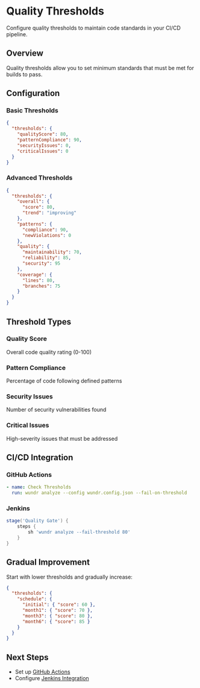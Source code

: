 # Quality Thresholds

Configure quality thresholds to maintain code standards in your CI/CD pipeline.

## Overview

Quality thresholds allow you to set minimum standards that must be met for builds to pass.

## Configuration

### Basic Thresholds

```json
{
  "thresholds": {
    "qualityScore": 80,
    "patternCompliance": 90,
    "securityIssues": 0,
    "criticalIssues": 0
  }
}
```

### Advanced Thresholds

```json
{
  "thresholds": {
    "overall": {
      "score": 80,
      "trend": "improving"
    },
    "patterns": {
      "compliance": 90,
      "newViolations": 0
    },
    "quality": {
      "maintainability": 70,
      "reliability": 85,
      "security": 95
    },
    "coverage": {
      "lines": 80,
      "branches": 75
    }
  }
}
```

## Threshold Types

### Quality Score
Overall code quality rating (0-100)

### Pattern Compliance
Percentage of code following defined patterns

### Security Issues
Number of security vulnerabilities found

### Critical Issues
High-severity issues that must be addressed

## CI/CD Integration

### GitHub Actions

```yaml
- name: Check Thresholds
  run: wundr analyze --config wundr.config.json --fail-on-threshold
```

### Jenkins

```groovy
stage('Quality Gate') {
    steps {
        sh 'wundr analyze --fail-threshold 80'
    }
}
```

## Gradual Improvement

Start with lower thresholds and gradually increase:

```json
{
  "thresholds": {
    "schedule": {
      "initial": { "score": 60 },
      "month1": { "score": 70 },
      "month3": { "score": 80 },
      "month6": { "score": 85 }
    }
  }
}
```

## Next Steps

- Set up [GitHub Actions](./github-actions.md)
- Configure [Jenkins Integration](./jenkins.md)